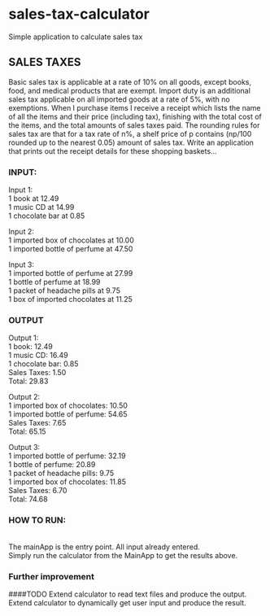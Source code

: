 # sales-tax-calculator
Simple application to calculate sales tax 


## SALES TAXES
Basic sales tax is applicable at a rate of 10% on all goods, except books, food, and medical
products that are exempt. Import duty is an additional sales tax
applicable on all imported goods at a rate of 5%, with no exemptions. When I purchase items
I receive a receipt which lists the name of all the items and their price (including tax),
finishing with the total cost of the items,
and the total amounts of sales taxes paid. The rounding rules for sales tax are that for a tax
rate of n%, a shelf price of p contains (np/100 rounded up to the nearest 0.05) amount of
sales tax.
Write an application that prints out the receipt details for these shopping baskets…

### INPUT:
Input 1:
<br />1 book at 12.49
<br />1 music CD at 14.99
<br />1 chocolate bar at 0.85

Input 2:
<br /> 1 imported box of chocolates at 10.00
<br /> 1 imported bottle of perfume at 47.50

Input 3:
<br /> 1 imported bottle of perfume at 27.99
<br /> 1 bottle of perfume at 18.99
<br /> 1 packet of headache pills at 9.75
<br /> 1 box of imported chocolates at 11.25

### OUTPUT

Output 1:
<br /> 1 book: 12.49
<br /> 1 music CD: 16.49
<br /> 1 chocolate bar: 0.85
<br /> Sales Taxes: 1.50
<br />Total: 29.83

Output 2:
<br /> 1 imported box of chocolates: 10.50
<br /> 1 imported bottle of perfume: 54.65
<br /> Sales Taxes: 7.65
<br /> Total: 65.15

Output 3:
<br /> 1 imported bottle of perfume: 32.19
<br /> 1 bottle of perfume: 20.89
<br /> 1 packet of headache pills: 9.75
<br /> 1 imported box of chocolates: 11.85
<br /> Sales Taxes: 6.70
<br /> Total: 74.68



### HOW TO RUN:
<br /> The mainApp is the entry point. All input already entered.
<br /> Simply run the calculator from the MainApp to get the results above.

### Further improvement 
####TODO
 Extend calculator to read text files and produce the output.
<br /> Extend calculator to dynamically get user input and produce the result.



